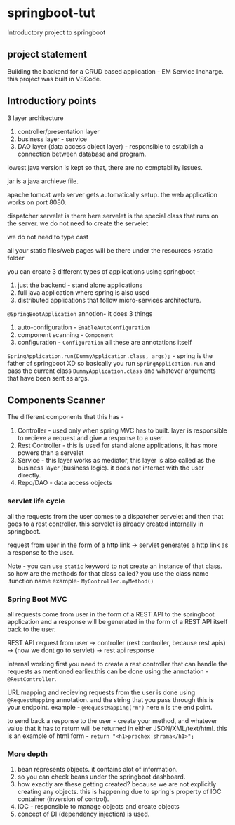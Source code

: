 # springboot-tut
Introductory project to springboot

## project statement
Building the backend for a CRUD based application - EM Service Incharge.
this project was built in VSCode.

## Introductiory points 
3 layer architecture 
1) controller/presentation layer
2) business layer - service
3) DAO layer (data access object layer) - responsible to establish a connection between database and program.

lowest java version is kept so that, there are no comptability issues.

jar is a java archieve file.

apache tomcat web server gets automatically setup. the web application works on port 8080.

dispatcher servelet is there here
servelet is the special class that runs on the server. we do not need to create the servelet

we do not need to type cast

all your static files/web pages will be there under the resources->static folder

you can create 3 different types of applications using springboot -
1) just the backend - stand alone applications
2) full java application where spring is also used
3) distributed applications that follow micro-services architecture.

`@SpringBootApplication` annotion-
it does 3 things
1) auto-configuration - `EnableAutoConfiguration`
2) component scanning - `Component`
3) configuration - `Configuration`
all these are annotations itself

`SpringApplication.run(DummyApplication.class, args);` - spring is the father of springboot XD
so basically you run `SpringApplication.run` and pass the current class `DummyApplication.class` and whatever arguments that have been sent as args.

## Components Scanner
The different components that this has - 
1) Controller - used only when spring MVC has to built. layer is responsible to recieve a request and give a response to a user. 
2) Rest Controller - this is used for stand alone applications, it has more powers than a servelet
3) Service - this layer works as mediator, this layer is also called as the business layer (business logic). it does not interact with the user directly.
4) Repo/DAO - data access objects

### servlet life cycle 
all the requests from the user comes to a dispatcher servelet and then that goes to a rest controller. this servelet is already created internally in springboot. 

request from user in the form of a http link -> servlet generates a http link as a response to the user.

Note - you can use `static` keyword to not create an instance of that class. so how are the methods for that class called?
you use the class name .function name
example- `MyController.myMethod()`

### Spring Boot MVC
all requests come from user in the form of a REST API to the springboot application and a response will be generated in the form of a REST API itself back to the user.

REST API request from user -> controller (rest controller, because rest apis) -> (now we dont go to servlet) -> rest api response 

internal working
first you need to create a rest controller that can handle the requests as mentioned earlier.this can be done using the annotation - `@RestController`.

URL mapping and recieving requests from the user is done using `@RequestMapping` annotation. and the string that you pass through this is your endpoint. example - `@RequestMapping("m")` here `m` is the end point.

to send back a response to the user - 
create your method, and whatever value that it has to return will be returned in either JSON/XML/text/html.
this is an example of html form - `return "<h1>prachex shrama</h1>";`

### More depth

1) bean represents objects. it contains alot of information.
2) so you can check beans under the springboot dashboard.
3) how exactly are these getting created? because we are not explicitly creating any objects. this is happening due to spring's property of IOC container (inversion of control).
4) IOC - responsible to manage objects and create objects
5) concept of DI (dependency injection) is used.


